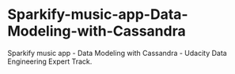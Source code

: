 # Sparkify-music-app-Data-Modeling-with-Cassandra
Sparkify music app - Data Modeling with Cassandra - Udacity Data Engineering Expert Track.

